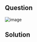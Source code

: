 ## Question

![image](https://github.com/user-attachments/assets/c65ce294-97b6-486c-a71d-85b77be30ab5)

## Solution
